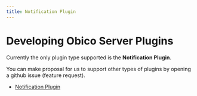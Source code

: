 ```yaml
---
title: Notification Plugin
---
```


# Developing Obico Server Plugins

Currently the only plugin type supported is the **Notification Plugin**.

You can make proposal for us to support other types of plugins by opening a github issue (feature request).

- [Notification Plugin](./notification-plugin.md)